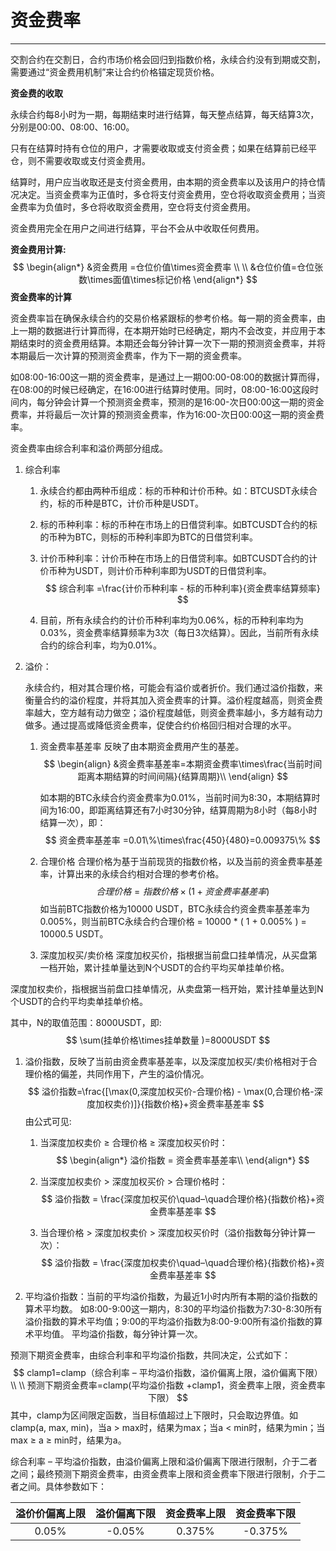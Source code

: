 # **资金费率**

------

交割合约在交割日，合约市场价格会回归到指数价格，永续合约没有到期或交割，需要通过“资金费用机制”来让合约价格锚定现货价格。

**资金费的收取**

永续合约每8小时为一期，每期结束时进行结算，每天整点结算，每天结算3次，分别是00:00、08:00、16:00。

只有在结算时持有仓位的用户，才需要收取或支付资金费；如果在结算前已经平仓，则不需要收取或支付资金费用。

结算时，用户应当收取还是支付资金费用，由本期的资金费率以及该用户的持仓情况决定。当资金费率为正值时，多仓将支付资金费用，空仓将收取资金费用；当资金费率为负值时，多仓将收取资金费用，空仓将支付资金费用。

资金费用完全在用户之间进行结算，平台不会从中收取任何费用。

**资金费用计算:**
$$
\begin{align*}
&资金费用 =仓位价值\times资金费率
\\
\\
&仓位价值=仓位张数\times面值\times标记价格
\end{align*}
$$
**资金费率的计算**

资金费率旨在确保永续合约的交易价格紧跟标的参考价格。每一期的资金费率，由上一期的数据进行计算而得，在本期开始时已经确定，期内不会改变，并应用于本期结束时的资金费用结算。本期还会每分钟计算一次下一期的预测资金费率，并将本期最后一次计算的预测资金费率，作为下一期的资金费率。

如08:00-16:00这一期的资金费率，是通过上一期00:00-08:00的数据计算而得，在08:00的时候已经确定，在16:00进行结算时使用。同时，08:00-16:00这段时间内，每分钟会计算一个预测资金费率，预测的是16:00-次日00:00这一期的资金费率，并将最后一次计算的预测资金费率，作为16:00-次日00:00这一期的资金费率。

资金费率由综合利率和溢价两部分组成。

1. 综合利率

   1. 永续合约都由两种币组成：标的币种和计价币种。如：BTCUSDT永续合约，标的币种是BTC，计价币种是USDT。

   2. 标的币种利率：标的币种在市场上的日借贷利率。如BTCUSDT合约的标的币种为BTC，则标的币种利率即为BTC的日借贷利率。

   3. 计价币种利率：计价币种在市场上的日借贷利率。如BTCUSDT合约的计价币种为USDT，则计价币种利率即为USDT的日借贷利率。
      $$
      综合利率 =\frac{计价币种利率 - 标的币种利率}{资金费率结算频率}
      $$
      

   4. 目前，所有永续合约的计价币种利率均为0.06%，标的币种利率均为0.03%，资金费率结算频率为3次（每日3次结算）。因此，当前所有永续合约的综合利率，均为0.01%。

2. 溢价：

   永续合约，相对其合理价格，可能会有溢价或者折价。我们通过溢价指数，来衡量合约的溢价程度，并将其加入资金费率的计算。溢价程度越高，则资金费率越大，空方越有动力做空；溢价程度越低，则资金费率越小，多方越有动力做多。通过提高或降低资金费率，促使合约价格回归相对合理的水平。

   1. 资金费率基差率  反映了由本期资金费用产生的基差。  
      $$
      \begin{align}
      &资金费率基差率=本期资金费率\times\frac{当前时间距离本期结算的时间间隔}{结算周期}\\
      \end{align}
      $$
      

      如本期的BTC永续合约资金费率为0.01%，当前时间为8:30，本期结算时间为16:00，即距离结算还有7小时30分钟，结算周期为8小时（每8小时结算一次），即：
      $$
      资金费率基差率 =0.01\%\times\frac{450}{480}=0.009375\%
      $$
      

   2. 合理价格 合理价格为基于当前现货的指数价格，以及当前的资金费率基差率，计算出来的永续合约相对合理的参考价格。 
      $$
      合理价格=指数价格\times(1+资金费率基差率)
      $$
       如当前BTC指数价格为10000 USDT，BTC永续合约资金费率基差率为0.005%，则当前BTC永续合约合理价格 = 10000 * ( 1 + 0.005% ) = 10000.5 USDT。

   3. 深度加权买/卖价格 深度加权买价，指根据当前盘口挂单情况，从买盘第一档开始，累计挂单量达到N个USDT的合约平均买单挂单价格。


深度加权卖价，指根据当前盘口挂单情况，从卖盘第一档开始，累计挂单量达到N个USDT的合约平均卖单挂单价格。

其中，N的取值范围：8000USDT，即:
$$
\sum(挂单价格\times挂单数量 )=8000USDT
$$

1. 溢价指数，反映了当前由资金费率基差率，以及深度加权买/卖价格相对于合理价格的偏差，共同作用下，产生的溢价情况。 
   $$
   溢价指数=\frac{[\max(0,深度加权买价-合理价格) - \max(0,合理价格-深度加权卖价)]}{指数价格}+资金费率基差率
   $$
    由公式可见: 

    1. 当深度加权卖价 ≥ 合理价格 ≥ 深度加权买价时：
       $$
       \begin{align*}
       溢价指数 = 资金费率基差率\\
       \end{align*}
       $$

    2. 当深度加权卖价 > 深度加权买价 > 合理价格时：
       $$
       溢价指数 = \frac{深度加权买价\quad–\quad合理价格}{指数价格}+资金费率基差率
       $$

    3.  当合理价格 > 深度加权卖价 > 深度加权买价时（溢价指数每分钟计算一次）：
       $$
       溢价指数 = \frac{深度加权卖价\quad–\quad合理价格}{指数价格}+资金费率基差率
       $$

2. 平均溢价指数：当前的平均溢价指数，为最近1小时内所有本期的溢价指数的算术平均数。 如8:00-9:00这一期内，8:30的平均溢价指数为7:30-8:30所有溢价指数的算术平均值；9:00的平均溢价指数为8:00-9:00所有溢价指数的算术平均值。 平均溢价指数，每分钟计算一次。

预测下期资金费率，由综合利率和平均溢价指数，共同决定，公式如下：
$$
clamp1=clamp（综合利率 – 平均溢价指数，溢价偏离上限，溢价偏离下限）
\\
\\
预测下期资金费率=clamp(平均溢价指数 +clamp1，资金费率上限，资金费率下限）
$$
其中，clamp为区间限定函数，当目标值超过上下限时，只会取边界值。如clamp(a, max, min)，当a > max时，结果为max；当a < min时，结果为min；当max ≥ a ≥ min时，结果为a。

综合利率 – 平均溢价指数，由溢价偏离上限和溢价偏离下限进行限制，介于二者之间；最终预测下期资金费率，由资金费率上限和资金费率下限进行限制，介于二者之间。具体参数如下：

| 溢价价偏离上限 | 溢价偏离下限 | 资金费率上限 | 资金费率下限 |
| :------------: | :----------: | :----------: | :----------: |
|     0.05%      |    -0.05%    |    0.375%    |   -0.375%    |







